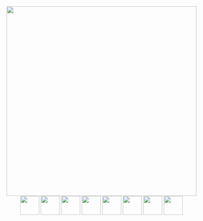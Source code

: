 <!--
**NeonTanuki/NeonTanuki** is a ✨ _special_ ✨ repository because its `README.md` (this file) appears on your GitHub profile.

Here are some ideas to get you started:

- 🔭 I’m currently working on ...
- 🌱 I’m currently learning ...
- 👯 I’m looking to collaborate on ...
- 🤔 I’m looking for help with ...
- 💬 Ask me about ...
- 📫 How to reach me: ...
- 😄 Pronouns: ...
- ⚡ Fun fact: ...
-->

<!-- Moira "Hello Gif -->
<div id="hello" align="center">
  <img src="https://media.giphy.com/media/26gYCFcNenajfsnVC/giphy.gif" width="500"/>
</div>

<!-- Skill badges from https://devicon.dev -->
<div id="skills" align="center">
  <img src="https://cdn.jsdelivr.net/gh/devicons/devicon/icons/cplusplus/cplusplus-original.svg" width="50"/>
  <img src="https://cdn.jsdelivr.net/gh/devicons/devicon/icons/csharp/csharp-original.svg" width="50"/>
  <img src="https://cdn.jsdelivr.net/gh/devicons/devicon/icons/javascript/javascript-original.svg" width="50"/>
  <img src="https://cdn.jsdelivr.net/gh/devicons/devicon/icons/html5/html5-original.svg" width="50"/>
  <img src="https://cdn.jsdelivr.net/gh/devicons/devicon/icons/css3/css3-original.svg" width="50"/>
  <img src="https://cdn.jsdelivr.net/gh/devicons/devicon/icons/blender/blender-original.svg" width="50"/>
  <img src="https://cdn.jsdelivr.net/gh/devicons/devicon/icons/photoshop/photoshop-line.svg" width="50"/>
  <img src="https://cdn.jsdelivr.net/gh/devicons/devicon/icons/premierepro/premierepro-original.svg" width="50"/>                  
</div>
